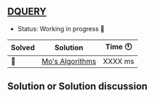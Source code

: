 ## [DQUERY](https://www.spoj.com/problems/DQUERY/)

- Status: Working in progress :construction: 

Solved | Solution | Time :clock11: | 
--- | --- | --- | 
:construction:  | [Mo's Algorithms](#TODO) | XXXX ms | 

## Solution or Solution discussion